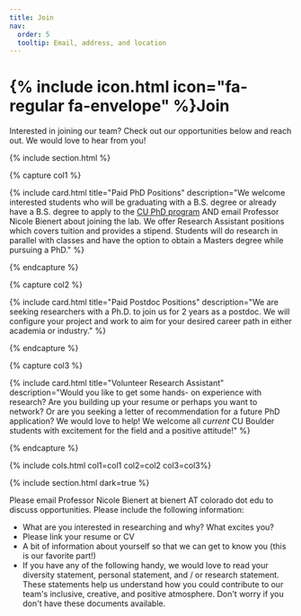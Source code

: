 ```yaml
---
title: Join
nav:
  order: 5
  tooltip: Email, address, and location
---
```


# {% include icon.html icon="fa-regular fa-envelope" %}Join

Interested in joining our team? Check out our opportunities below and reach out. We would love to hear from you! 


{% include section.html %}

{% capture col1 %}

{%
  include card.html
  title="Paid PhD Positions"
  description="We welcome interested students who will 
  be graduating with a B.S. degree 
  or already have a B.S. degree to 
  apply to the [CU PhD program](https://www.colorado.edu/ecee/admissions) 
  AND email Professor Nicole Bienert 
  about joining the lab. We offer 
  Research Assistant positions 
  which covers tuition and provides 
  a stipend. Students will do research 
  in parallel with classes and have 
  the option to obtain a Masters 
  degree while pursuing a PhD."
%}

{% endcapture %}

{% capture col2 %}

{%
  include card.html
  title="Paid Postdoc Positions"
  description="We are seeking researchers with 
a Ph.D. to join us for 2 years
as a postdoc. We will configure
your project and work to aim
for your desired career path 
in either academia or industry."
%}

{% endcapture %}

{% capture col3 %}

{%
  include card.html
  title="Volunteer Research Assistant"
  description="Would you like to get some hands-
on experience with research? 
Are you building up your resume
or perhaps you want to network? Or
are you seeking a letter of recommendation
for a future PhD application? 
We would love to help! We welcome 
all *current* CU Boulder students
with excitement for the field 
and a positive attitude!"
%}

{% endcapture %}

{% include cols.html col1=col1 col2=col2 col3=col3%}


{% include section.html dark=true %}


Please email Professor Nicole Bienert at bienert AT colorado dot edu to discuss opportunities. Please include the following information:  
- What are you interested in researching and why? What excites you?
- Please link your resume or CV
- A bit of information about yourself so that we can get to know you (this is our favorite part!)
- If you have any of the following handy, we would love to read your diversity statement, personal statement, and / or research statement. These statements help us understand how you could contribute to our team's inclusive, creative, and positive atmosphere. Don't worry if you don't have these documents available. 

